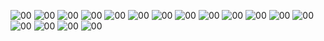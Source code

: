 ![00](https://692.cloudns.be/img/00.jpg)
![00](https://692.cloudns.be/img/01.jpg)
![00](https://692.cloudns.be/img/02.jpg)
![00](https://692.cloudns.be/img/02(2).jpg)
![00](https://692.cloudns.be/img/02(3).jpg)
![00](https://692.cloudns.be/img/03.jpg)
![00](https://692.cloudns.be/img/04.jpg)
![00](https://692.cloudns.be/img/04(2).jpg)
![00](https://692.cloudns.be/img/04(3).jpg)
![00](https://692.cloudns.be/img/05.jpg)
![00](https://692.cloudns.be/img/05(2).jpg)
![00](https://692.cloudns.be/img/06.jpg)
![00](https://692.cloudns.be/img/06(2).jpg)
![00](https://692.cloudns.be/img/06(3).jpg)
![00](https://692.cloudns.be/img/07.jpg)
![00](https://692.cloudns.be/img/07(2).jpg)
![00](https://692.cloudns.be/img/08.jpg)